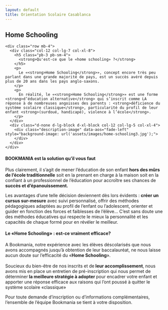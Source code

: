 ```yaml
---
layout: default
title: Orientation Scolaire Casablanca
---
```

<main id="nos-metiers">

  <section class="container mt-4 mt-sm-5 pt-5 pb-sm-4">
    <div class="mt-4">
      <h1 class="font-weight-normal">
        <strong>Home Schooling</strong>
      </h1>
    </div>

    <div class="row mb-4">
      <div class="col-12 col-lg-7 col-xl-8">
        <h5 class="pb-3 pb-sm-4">
          <strong>Qu'est-ce que le «home schooling» ?</strong>
        </h5>
        <p>
          Le «<strong>Home Schooling</strong>», concept encore très peu parlant dans une grande majorité de pays, est un succès avéré depuis plus de 20 ans dans les pays anglo-saxons.
        </p>
        <p>
          En réalité, le «<strong>Home Schooling</strong>» est une forme <strong>d’éducation alternative</strong> qui s’inscrit comme LA réponse à de nombreuses angoisses des parents : <strong>déficience du système scolaire classique</strong>, particularité du profil de leur enfant <strong>(surdoué, handicapé), violence à l’école</strong>.
        </p>
      </div>
      <div class="d-none d-lg-block d-xl-block col-12 col-lg-5 col-xl-4">
        <div class="description-image" data-aos="fade-left" style="background-image: url('assets/images/home-schooling3.jpg');">
        </div>
      </div>
    </div>

  </section>

  <section class="pt-4 pt-sm-5 pb-4 blue-grey lighten-5">
    <div class="container" data-aos="fade-up">
      <div class="row mb-4">
        <div class="d-none d-lg-block d-xl-block col-12 col-lg-5 col-xl-4">
          <div class="description-image" style="background-image: url('assets/images/home-schooling4.jpg');">
          </div>
        </div>
        <div class="col-12 col-lg-7 col-xl-8">
          <h4 class="font-weight-normal mb-3">
            <strong>BOOKMANIA est la solution qu’il vous faut</strong>
          </h4>
          <p>
            Plus clairement, il s’agit de mener l’éducation de son enfant <strong>hors des mûrs de l’école traditionnelle</strong> soit en la prenant en charge à la maison soit en la confiant à un professionnel de l’éducation pour accroître ses chances de<strong> succès et d’épanouissement.</strong>
          </p>
          <p>
            Les avantages d’une telle décision deviennent dès lors évidents : <strong>créer un cursus sur-mesure</strong> avec suivi personnalisé, offrir des méthodes pédagogiques adaptées au profil de l’enfant ou l’adolescent, orienter et guider en fonction des forces et faiblesses de l’élève… C’est sans doute une des méthodes éducatives qui respecte le mieux la personnalité et les capacités de chaque formé pour en révéler le meilleur.
          </p>
        </div>
      </div>
    </div>
  </section>

  <section class="container mb-5 mt-4 mt-sm-5" data-aos="fade-in">
    <h4 class="font-weight-normal">
      <strong>
        Le «Home Schooling» : est-ce vraiment efficace?
      </strong>
    </h4>
    <p>
      A Bookmania, notre expérience avec les élèves déscolarisés que nous avons accompagnés jusqu’à obtention de leur baccalauréat, ne nous laisse aucun doute sur l’efficacité du «<strong>Home Schooling</strong>».
      <br>
      <br>Soucieux du bien-être de nos inscrits et de<strong> leur accomplissement</strong>, nous avons mis en place un entretien de pré-inscription qui nous permet de déterminer<strong> la meilleure stratégie à adopter </strong>pour encadrer votre enfant et apporter une réponse efficace aux raisons qui l’ont poussé à quitter le système scolaire «classique»
    </p>
    <p>
      Pour toute demande d’inscription ou d’informations complémentaires,
      l’ensemble de l’équipe Bookmania se tient à votre disposition.
    </p>
  </section>

</main>
